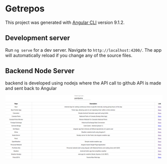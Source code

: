 # Getrepos

This project was generated with [Angular CLI](https://github.com/angular/angular-cli) version 9.1.2.

## Development server

Run `ng serve` for a dev server. Navigate to `http://localhost:4200/`. The app will automatically reload if you change any of the source files.

## Backend Node Server

backend is developed using nodejs where the API call to github API is made and sent back to Angular


![1](https://github.com/pandyama/Get-Repos/blob/master/capture1.PNG)
